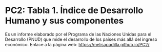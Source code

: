 # PC2: Tabla 1. Índice de Desarrollo Humano y sus componentes 
Es un informe elaborado por el Programa de las Naciones Unidas para el Desarrollo (PNUD) que mide el desarrollo de los países más allá del ingreso económico.
Enlace a la página web: https://melisapadilla.github.io/PC2/ 
